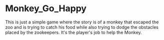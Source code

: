 # Monkey_Go_Happy
This is just a simple game where the story is of a monkey that escaped the zoo and is trying to catch his food while also trying to dodge the obstacles placed by the zookeepers. It's the player's job to help the Monkey.
